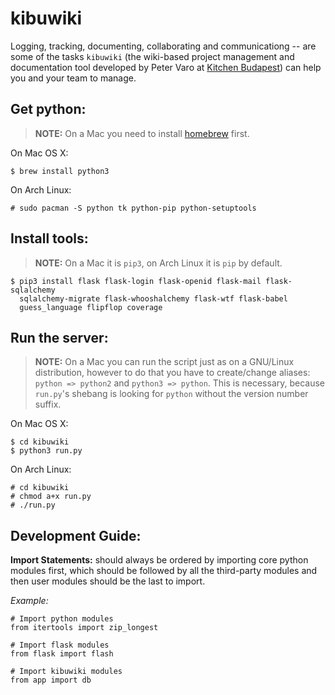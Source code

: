 kibuwiki
========

Logging, tracking, documenting, collaborating and communicationg -- are some of
the tasks `kibuwiki` (the wiki-based project management and documentation tool
developed by Peter Varo at [Kitchen Budapest](http://www.kibu.hu)) can help you
and your team to manage.

Get python:
-----------

> **NOTE:** On a Mac you need to install [homebrew](http://brew.sh) first.

On Mac OS X:

    $ brew install python3

On Arch Linux:

    # sudo pacman -S python tk python-pip python-setuptools

Install tools:
--------------

> **NOTE:** On a Mac it is `pip3`, on Arch Linux it is `pip` by default.

    $ pip3 install flask flask-login flask-openid flask-mail flask-sqlalchemy
      sqlalchemy-migrate flask-whooshalchemy flask-wtf flask-babel
      guess_language flipflop coverage

Run the server:
---------------

> **NOTE:** On a Mac you can run the script just as on a GNU/Linux distribution,
however to do that you have to create/change aliases: `python => python2` and
`python3 => python`. This is necessary, because `run.py`'s shebang is looking
for `python` without the version number suffix.

On Mac OS X:

    $ cd kibuwiki
    $ python3 run.py

On Arch Linux:

    # cd kibuwiki
    # chmod a+x run.py
    # ./run.py

Development Guide:
------------------

**Import Statements:** should always be ordered by importing core python modules
first, which should be followed by all the third-party modules and then user
modules should be the last to import.

*Example:*

    # Import python modules
    from itertools import zip_longest

    # Import flask modules
    from flask import flash

    # Import kibuwiki modules
    from app import db
